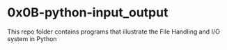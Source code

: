 # 0x0B-python-input_output

This repo folder contains programs that illustrate the File Handling and I/O system in Python
